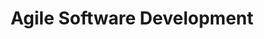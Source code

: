 ---
category: 'certificates'
title: 'Agile Software Development'
icon: ''
description: '<p>Coursera<br/>Issued Sep 2021<br/>Credential ID: LB55LMCS9MU6</p><a href="https://www.coursera.org/account/accomplishments/certificate/LB55LMCS9MU6">See credential</a>'
sequence: 3
---